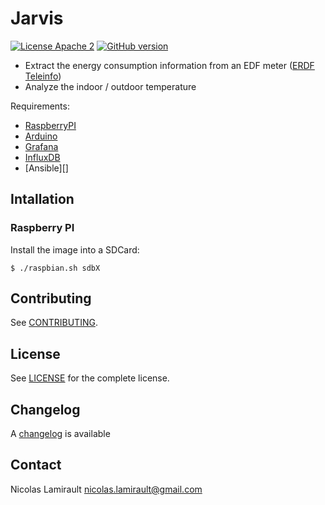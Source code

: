 # Jarvis

[![License Apache 2][badge-license]](LICENSE)
[![GitHub version](https://badge.fury.io/gh/zeiot%2Frasphome.svg)](https://badge.fury.io/gh/zeiot%2Frasphome)

* Extract the energy consumption information from an EDF meter ([ERDF Teleinfo][])
* Analyze the indoor / outdoor temperature

Requirements:

* [RaspberryPI][]
* [Arduino][]
* [Grafana][]
* [InfluxDB][]
* [Ansible][]


## Intallation

### Raspberry PI

Install the image into a SDCard:

    $ ./raspbian.sh sdbX


## Contributing

See [CONTRIBUTING](CONTRIBUTING.md).


## License

See [LICENSE](LICENSE) for the complete license.


## Changelog

A [changelog](ChangeLog.md) is available


## Contact

Nicolas Lamirault <nicolas.lamirault@gmail.com>


[badge-license]: https://img.shields.io/badge/license-Apache2-green.svg?style=flat

[RaspberryPI]: https://www.raspberrypi.org/
[Arduino]: https://www.arduino.cc/
[Grafana]: http://grafana.org/
[InfluxDB]: https://influxdata.com/

[ERDF Teleinfo]: http://www.erdf.fr/sites/default/files/ERDF-NOI-CPT_02E.pdf

